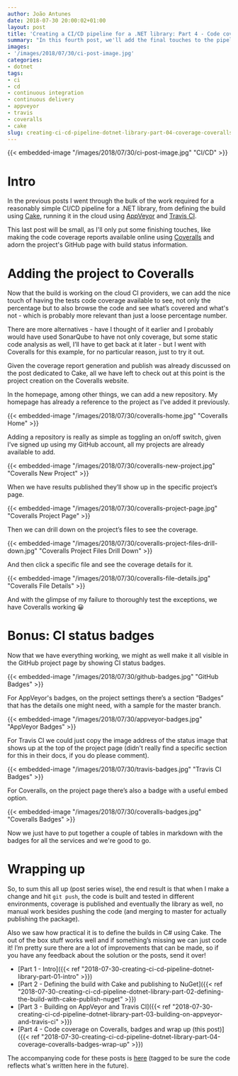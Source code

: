 ```yaml
---
author: João Antunes
date: 2018-07-30 20:00:02+01:00
layout: post
title: 'Creating a CI/CD pipeline for a .NET library: Part 4 - Code coverage on Coveralls, badges and wrap up'
summary: "In this fourth post, we'll add the final touches to the pipeline, publishing the code coverage report and adding some badges to GitHub."
images:
- '/images/2018/07/30/ci-post-image.jpg'
categories:
- dotnet
tags:
- ci
- cd
- continuous integration
- continuous delivery
- appveyor
- travis
- coveralls
- cake
slug: creating-ci-cd-pipeline-dotnet-library-part-04-coverage-coveralls-badges-wrap-up
---
```


{{< embedded-image "/images/2018/07/30/ci-post-image.jpg" "CI/CD" >}}

# Intro
In the previous posts I went through the bulk of the work required for a reasonably simple CI/CD pipeline for a .NET library, from defining the build using [Cake](https://cakebuild.net/), running it in the cloud using [AppVeyor](https://www.appveyor.com/) and [Travis CI](https://travis-ci.org/).

This last post will be small, as I'll only put some finishing touches, like making the code coverage reports available online using [Coveralls](https://coveralls.io/) and adorn the project's GitHub page with build status information.

# Adding the project to Coveralls
Now that the build is working on the cloud CI providers, we can add the nice touch of having the tests code coverage available to see, not only the percentage but to also browse the code and see what’s covered and what's not - which is probably more relevant than just a loose percentage number.

There are more alternatives - have I thought of it earlier and I probably would have used SonarQube to have not only coverage, but some static code analysis as well, I’ll have to get back at it later - but I went with Coveralls for this example, for no particular reason, just to try it out.

Given the coverage report generation and publish was already discussed on the post dedicated to Cake, all we have left to check out at this point is the project creation on the Coveralls website.

In the homepage, among other things, we can add a new repository. My homepage has already a reference to the project as I’ve added it previously.

{{< embedded-image "/images/2018/07/30/coveralls-home.jpg" "Coveralls Home" >}}

Adding a repository is really as simple as toggling an on/off switch, given I’ve signed up using my GitHub account, all my projects are already available to add.

{{< embedded-image "/images/2018/07/30/coveralls-new-project.jpg" "Coveralls New Project" >}}

When we have results published they’ll show up in the specific project’s page.

{{< embedded-image "/images/2018/07/30/coveralls-project-page.jpg" "Coveralls Project Page" >}}

Then we can drill down on the project’s files to see the coverage.

{{< embedded-image "/images/2018/07/30/coveralls-project-files-drill-down.jpg" "Coveralls Project Files Drill Down" >}}

And then click a specific file and see the coverage details for it.

{{< embedded-image "/images/2018/07/30/coveralls-file-details.jpg" "Coveralls File Details" >}}

And with the glimpse of my failure to thoroughly test the exceptions, we have Coveralls working 😀

# Bonus: CI status badges
Now that we have everything working, we might as well make it all visible in the GitHub project page by showing CI status badges.

{{< embedded-image "/images/2018/07/30/github-badges.jpg" "GitHub Badges" >}}

For AppVeyor's badges, on the project settings there’s a section “Badges” that has the details one might need, with a sample for the master branch.

{{< embedded-image "/images/2018/07/30/appveyor-badges.jpg" "AppVeyor Badges" >}}

For Travis CI we could just copy the image address of the status image that shows up at the top of the project page (didn't really find a specific section for this in their docs, if you do please comment).

{{< embedded-image "/images/2018/07/30/travis-badges.jpg" "Travis CI Badges" >}}

For Coveralls, on the project page there’s also a badge with a useful embed option.

{{< embedded-image "/images/2018/07/30/coveralls-badges.jpg" "Coveralls Badges" >}}

Now we just have to put together a couple of tables in markdown with the badges for all the services and we're good to go.

# Wrapping up
So, to sum this all up (post series wise), the end result is that when I make a change and hit `git push`, the code is built and tested in different environments, coverage is published and eventually the library as well, no manual work besides pushing the code (and merging to master for actually publishing the package).

Also we saw how practical it is to define the builds in C# using Cake. The out of the box stuff works well and if something’s missing we can just code it!
I’m pretty sure there are a lot of improvements that can be made, so if you have any feedback about the solution or the posts, send it over!

- [Part 1 - Intro]({{< ref "2018-07-30-creating-ci-cd-pipeline-dotnet-library-part-01-intro" >}})
- [Part 2 - Defining the build with Cake and publishing to NuGet]({{< ref "2018-07-30-creating-ci-cd-pipeline-dotnet-library-part-02-defining-the-build-with-cake-publish-nuget" >}})
- [Part 3 - Building on AppVeyor and Travis CI]({{< ref "2018-07-30-creating-ci-cd-pipeline-dotnet-library-part-03-building-on-appveyor-and-travis-ci" >}})
- [Part 4 - Code coverage on Coveralls, badges and wrap up (this post)]({{< ref "2018-07-30-creating-ci-cd-pipeline-dotnet-library-part-04-coverage-coveralls-badges-wrap-up" >}})

The accompanying code for these posts is [here](https://github.com/CodingMilitia/GrpcExtensions/tree/july-blog-post) (tagged to be sure the code reflects what's written here in the future).